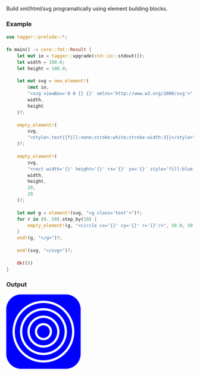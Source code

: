 Build xml/html/svg programatically using element building blocks.


### Example

```rust
use tagger::prelude::*;

fn main() -> core::fmt::Result {
    let mut io = tagger::upgrade(std::io::stdout());
    let width = 100.0;
    let height = 100.0;

    let mut svg = new_element!(
        &mut io,
        "<svg viewBox='0 0 {} {}' xmlns='http://www.w3.org/2000/svg'>",
        width,
        height
    )?;

    empty_element!(
        svg,
        "<style>.test{{fill:none;stroke:white;stroke-width:3}}</style>"
    )?;

    empty_element!(
        svg,
        "<rect width='{}' height='{}' rx='{}' yx='{}' style='fill:blue;'/>",
        width,
        height,
        20,
        20
    )?;

    let mut g = element!(svg, "<g class='test'>")?;
    for r in (0..50).step_by(10) {
        empty_element!(g, "<circle cx='{}' cy='{}' r='{}'/>", 50.0, 50.0, r)?;
    }
    end!(g, "</g>")?;

    end!(svg, "</svg>")?;

    Ok(())
}
```




### Output


<img src="./assets/svg_example.svg" alt="demo">
